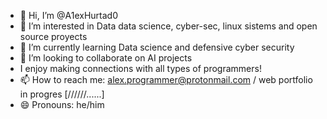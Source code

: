 - 👋 Hi, I’m @A1exHurtad0
- 👀 I’m interested in Data data science, cyber-sec, linux sistems and open source proyects 
- 🌱 I’m currently learning Data science and defensive cyber security
- 💞️ I’m looking to collaborate on AI projects
- I enjoy making connections with all types of programmers!
- 📫 How to reach me: alex.programmer@protonmail.com / web portfolio in progres [//////......]
- 😄 Pronouns: he/him

<!---
A1exHurtad0/A1exHurtad0 is a ✨ special ✨ repository because its `README.md` (this file) appears on your GitHub profile.
You can click the Preview link to take a look at your changes.
--->
